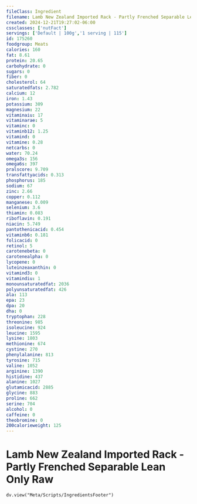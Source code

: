 ```yaml
---
fileClass: Ingredient
filename: Lamb New Zealand Imported Rack - Partly Frenched Separable Lean Only Raw
created: 2024-12-21T19:27:02-06:00
cssclasses: ['nutFact']
servings: ['Default | 100g','1 serving | 115']
id: 175260
foodgroup: Meats
calories: 160
fat: 8.61
protein: 20.65
carbohydrate: 0
sugars: 0
fiber: 0
cholesterol: 64
saturatedfats: 2.782
calcium: 12
iron: 1.43
potassium: 309
magnesium: 22
vitaminaiu: 17
vitaminarae: 5
vitaminc: 0
vitaminb12: 1.25
vitamind: 0
vitamine: 0.28
netcarbs: 0
water: 70.24
omega3s: 156
omega6s: 397
pralscore: 9.709
transfattyacids: 0.313
phosphorus: 185
sodium: 67
zinc: 2.66
copper: 0.112
manganese: 0.009
selenium: 3.6
thiamin: 0.083
riboflavin: 0.191
niacin: 5.749
pantothenicacid: 0.454
vitaminb6: 0.181
folicacid: 0
retinol: 5
carotenebeta: 0
carotenealpha: 0
lycopene: 0
luteinzeaxanthin: 0
vitamind3: 0
vitamindiu: 1
monounsaturatedfat: 2036
polyunsaturatedfat: 426
ala: 113
epa: 23
dpa: 20
dha: 0
tryptophan: 228
threonine: 985
isoleucine: 924
leucine: 1595
lysine: 1803
methionine: 674
cystine: 270
phenylalanine: 813
tyrosine: 715
valine: 1052
arginine: 1390
histidine: 437
alanine: 1027
glutamicacid: 2885
glycine: 883
proline: 662
serine: 704
alcohol: 0
caffeine: 0
theobromine: 0
200calorieweight: 125
---
```


# Lamb New Zealand Imported Rack - Partly Frenched Separable Lean Only Raw

```dataviewjs
dv.view("Meta/Scripts/IngredientsFooter")
```